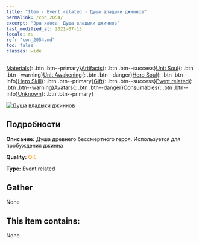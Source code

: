 ```yaml
---
title: "Item - Event related - Душа владыки джиннов"
permalink: /con_2054/
excerpt: "Эра хаоса  Душа владыки джиннов"
last_modified_at: 2021-07-13
locale: ru
ref: "con_2054.md"
toc: false
classes: wide
---
```

 [Materials](/ItemsRU/){: .btn .btn--primary}[Artifacts](/ItemsRU/Artifacts/){: .btn .btn--success}[Unit Soul](/ItemsRU/UnitSoul/){: .btn .btn--warning}[Unit Awakening](/ItemsRU/UnitAwakening/){: .btn .btn--danger}[Hero Soul](/ItemsRU/HeroSoul/){: .btn .btn--info}[Hero Skill](/ItemsRU/HeroSkill/){: .btn .btn--primary}[Gift](/ItemsRU/Gift/){: .btn .btn--success}[Event related](/ItemsRU/Events/){: .btn .btn--warning}[Avatars](/ItemsRU/Avatars/){: .btn .btn--danger}[Consumables](/ItemsRU/Consumables/){: .btn .btn--info}[Unknown](/ItemsRU/Unknown/){: .btn .btn--primary}

 ![Душа владыки джиннов](/images/t/juexing_605.jpg)

## Подробности
 **Описание:** Душа древнего бессмертного героя. Используется для пробуждения джинна

 **Quality:** <span style="color: #FF8C00">OK</span>

 **Type:** Event related

## Gather

  None

## This item contains:

  None

